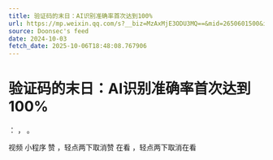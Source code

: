 ```yaml
---
title: 验证码的末日：AI识别准确率首次达到100%
url: https://mp.weixin.qq.com/s?__biz=MzAxMjE3ODU3MQ==&mid=2650601500&idx=2&sn=5693cdcaf4c0b7e7c3e310af96d30305
source: Doonsec's feed
date: 2024-10-03
fetch_date: 2025-10-06T18:48:08.767906
---
```


# 验证码的末日：AI识别准确率首次达到100%

：
，
。

视频
小程序
赞
，轻点两下取消赞
在看
，轻点两下取消在看